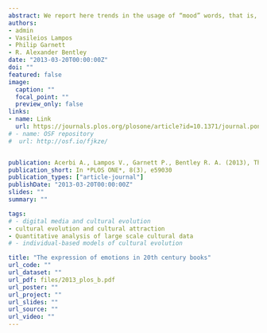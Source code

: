 ```yaml
---
abstract: We report here trends in the usage of “mood” words, that is, words carrying emotional content, in 20th century English language books, using the data set provided by Google that includes word frequencies in roughly 4% of all books published up to the year 2008. We find evidence for distinct historical periods of positive and negative moods, underlain by a general decrease in the use of emotion-related words through time. Finally, we show that, in books, American English has become decidedly more “emotional” than British English in the last half-century, as a part of a more general increase of the stylistic divergence between the two variants of English language.
authors:
- admin
- Vasileios Lampos
- Philip Garnett
- R. Alexander Bentley
date: "2013-03-20T00:00:00Z"
doi: ""
featured: false
image:
  caption: ""
  focal_point: ""
  preview_only: false
links:
- name: Link
  url: https://journals.plos.org/plosone/article?id=10.1371/journal.pone.0059030
# - name: OSF repository
#  url: http://osf.io/fjkze/


publication: Acerbi A., Lampos V., Garnett P., Bentley R. A. (2013), The expression of emotions in 20th century books, *PLOS ONE*, 8(3), e59030
publication_short: In *PLOS ONE*, 8(3), e59030
publication_types: ["article-journal"]
publishDate: "2013-03-20T00:00:00Z"
slides: ""
summary: ""

tags:
# - digital media and cultural evolution
- cultural evolution and cultural attraction 
- Quantitative analysis of large scale cultural data
# - individual-based models of cultural evolution

title: "The expression of emotions in 20th century books"
url_code: ""
url_dataset: ""
url_pdf: files/2013_plos_b.pdf
url_poster: ""
url_project: ""
url_slides: ""
url_source: ""
url_video: ""
---
```

<script id="altmetric-embed-js" type="text/javascript"
src='https://d1bxh8uas1mnw7.cloudfront.net/assets/embed.js'></script>

<div data-badge-details="right" data-badge-type="donut" data-doi="10.1371/journal.pone.0059030" data-hide-no-mentions="true" class="altmetric-embed"></div>